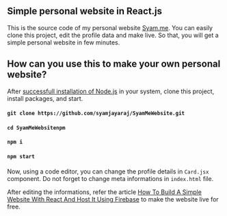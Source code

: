 ## Simple personal website in React.js

This is the source code of my personal website [Syam.me](https://syam.me). You can easily clone this project, edit the profile data and make live. So that, you will get a simple personal website in few minutes.

## How can you use this to make your own personal website?

After [successfull installation of Node.js](https://nodejs.org/en/download/) in your system, clone this project, install packages, and start.

#### `git clone https://github.com/syamjayaraj/SyamMeWebsite.git`
#### `cd SyamMeWebsitenpm`
#### `npm i`
#### `npm start`


Now, using a code editor, you can change the profile details in `Card.jsx` component. Do not forget to change meta informations in `index.html` file.

After editing the informations, refer the article [How To Build A Simple Website With React And Host It Using Firebase](https://www.techomoro.com/how-to-build-a-simple-website-with-react-and-host-it-using-firebase/) to make the website live for free.
